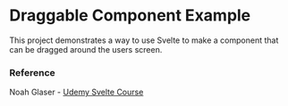 # Draggable Component Example
This project demonstrates a way to use Svelte to make a component that can be dragged around the users screen. 

### Reference
Noah Glaser - [Udemy Svelte Course](https://www.udemy.com/course/master-svelte-framework-the-complete-course-2023/)